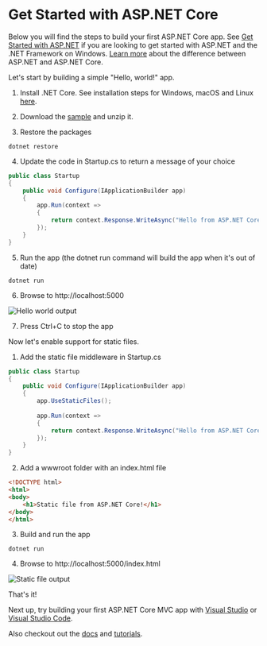 # Get Started with ASP.NET Core

Below you will find the steps to build your first ASP.NET Core app. See [Get Started with ASP.NET](http://www.asp.net/get-started/framework) if you are looking to get started with ASP.NET and the .NET Framework on Windows. [Learn more](http://www.asp.net/learn) about the difference between ASP.NET and ASP.NET Core.

Let's start by building a simple "Hello, world!" app.

1. Install .NET Core. See installation steps for Windows, macOS and Linux [here](https://dot.net/core).

2. Download the [sample](https://github.com/aspnet/GetStarted/archive/master.zip) and unzip it.

3. Restore the packages

  `dotnet restore`
   
4. Update the code in Startup.cs to return a message of your choice

  ```c#
  public class Startup
  {
      public void Configure(IApplicationBuilder app)
      {
          app.Run(context =>
          {
              return context.Response.WriteAsync("Hello from ASP.NET Core!");
          });
      }
  }
  ```

5. Run the app (the dotnet run command will build the app when it's out of date)

  `dotnet run`
  
6. Browse to http://localhost:5000

  ![Hello world output](http://www-aspqa.azureedge.net/v-2016-07-21-003/images/ui/get-started-1.png)

7. Press Ctrl+C to stop the app

Now let's enable support for static files.

1. Add the static file middleware in Startup.cs

  ```c#
  public class Startup
  {
      public void Configure(IApplicationBuilder app)
      {
          app.UseStaticFiles();
          
          app.Run(context =>
          {
              return context.Response.WriteAsync("Hello from ASP.NET Core!");
          });
      }
  }
  ```
  
2. Add a wwwroot folder with an index.html file

  ```html
  <!DOCTYPE html>
  <html>
  <body>
      <h1>Static file from ASP.NET Core!</h1>
  </body>
  </html>
  ```

3. Build and run the app

  `dotnet run`

4. Browse to http://localhost:5000/index.html

  ![Static file output](http://www-aspqa.azureedge.net/v-2016-07-21-003/images/ui/get-started-2.png)
  
That's it! 

Next up, try building your first ASP.NET Core MVC app with [Visual Studio](https://docs.asp.net/en/latest/tutorials/first-mvc-app/start-mvc.html) or [Visual Studio Code](https://docs.asp.net/en/latest/tutorials/your-first-mac-aspnet.html).

Also checkout out the [docs](https://docs.asp.net) and [tutorials](https://docs.asp.net/en/latest/tutorials/index.html).
